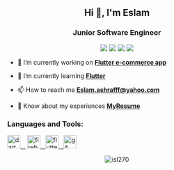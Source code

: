 <h2 align="center">Hi 👋, I'm Eslam</h2>
<h3 align="center">Junior Software Engineer</h3>

<p align="center">
    <a href="https://www.linkedin.com/in/eslam-ashrafff/"><img src="https://img.shields.io/badge/linkedin-%230177B5?style=flat&logo=linkedin&logoColor=white"/></a>
    <a href="https://www.youtube.com/channel/UCfAtXn1ljOqpAuIuFwsLKQA/featured"><img src="https://img.shields.io/badge/youtube-%23FF0000?style=flat&logo=youtube&logoColor=white"/></a>
    <a href="https://www.instagram.com/isl270/"><img src="https://img.shields.io/badge/instagram-%23E4415F?style=flat&logo=instagram&logoColor=white"/></a>
  <a><img src="https://komarev.com/ghpvc/?username=isl270"/></a>
  </p>

- 🔭 I’m currently working on [**Flutter e-commerce app**](https://github.com/ISL270/Flutter-E-commerce-App)

- 🌱 I’m currently learning [**Flutter**](https://flutter.dev/)

- 📫 How to reach me **Eslam.ashrafff@yahoo.com**

- 📄 Know about my experiences [**MyResume**](https://github.com/ISL270/ISL270/files/7620802/EslamAshrafSE.pdf)




<h3 align="left">Languages and Tools:</h3>
<p align="left"> <a href="https://dart.dev" target="_blank" rel="noreferrer"> <img src="https://www.vectorlogo.zone/logos/dartlang/dartlang-icon.svg" alt="dart" width="30" height="30"/> &nbsp;&nbsp;</a> <a href="https://firebase.google.com/" target="_blank" rel="noreferrer"> <img src="https://www.vectorlogo.zone/logos/firebase/firebase-icon.svg" alt="firebase" width="30" height="30"/>&nbsp;&nbsp; </a> <a href="https://flutter.dev" target="_blank" rel="noreferrer"> <img src="https://www.vectorlogo.zone/logos/flutterio/flutterio-icon.svg" alt="flutter" width="30" height="30"/>&nbsp;&nbsp; </a> <a href="https://git-scm.com/" target="_blank" rel="noreferrer"> <img src="https://www.vectorlogo.zone/logos/git-scm/git-scm-icon.svg" alt="git" width="30" height="30"/> </a> </p>


<p align="center"><img align="center" src="https://github-readme-stats.vercel.app/api?username=isl270&show_icons=true&locale=en" alt="isl270" /></p>
